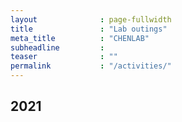 ```yaml
---
layout              : page-fullwidth
title               : "Lab outings"
meta_title          : "CHENLAB"
subheadline         : 
teaser              : ""
permalink           : "/activities/"
---
```


## 2021

<img src="{{ site.urlimg }}2021_outing.jpg" alt="">

